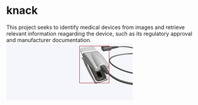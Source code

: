 # knack
This project seeks to identify medical devices from images and retrieve relevant information reagarding the device, such as its regulatory approval and manufacturer documentation.
![device](https://github.com/argus1/knack/blob/main/image1.jpg?raw=true)
